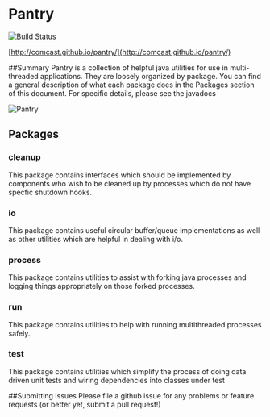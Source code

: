 Pantry
======
[![Build Status](https://travis-ci.org/Comcast/pantry.svg)](https://travis-ci.org/Comcast/pantry)

[http://comcast.github.io/pantry/](http://comcast.github.io/pantry/)


##Summary
Pantry is a collection of helpful java utilities for use in multi-threaded applications.  They are loosely organized by package.  You can find a general description of 
what each package does in the Packages section of this document.  For specific details, please see the javadocs

![Pantry](http://comcast.github.io/pantry/images/pantry-shield.png)

## Packages

### cleanup
This package contains interfaces which should be implemented by components who wish to be cleaned up by processes which do not have specfic shutdown hooks.

### io
This package contains useful circular buffer/queue implementations as well as other utilities which are helpful in dealing with i/o.

### process
This package contains utilities to assist with forking java processes and logging things appropriately on those forked processes.

### run
This package contains utilities to help with running multithreaded processes safely.

### test
This package contains utilities which simplify the process of doing data driven unit tests and wiring dependencies into classes under test

##Submitting Issues
Please file a github issue for any problems or feature requests (or better yet, submit a pull request!)
